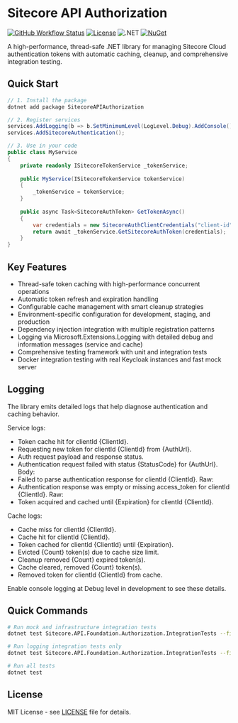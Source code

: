 # Sitecore API Authorization

[![GitHub Workflow Status](https://img.shields.io/github/actions/workflow/status/acmetz/Sitecore.API.Foundation.Authorization/ci.yml?branch=main)](https://github.com/acmetz/Sitecore.API.Foundation.Authorization/actions)
[![License](https://img.shields.io/badge/license-MIT-green.svg)](LICENSE)
![.NET](https://img.shields.io/badge/.NET-8%20%7C%209-blue)
[![NuGet](https://img.shields.io/nuget/v/SitecoreAPIAuthorization.svg)](https://www.nuget.org/packages/SitecoreAPIAuthorization)

A high-performance, thread-safe .NET library for managing Sitecore Cloud authentication tokens with automatic caching, cleanup, and comprehensive integration testing.

## Quick Start

```csharp
// 1. Install the package
dotnet add package SitecoreAPIAuthorization

// 2. Register services
services.AddLogging(b => b.SetMinimumLevel(LogLevel.Debug).AddConsole());
services.AddSitecoreAuthentication();

// 3. Use in your code
public class MyService
{
    private readonly ISitecoreTokenService _tokenService;
    
    public MyService(ISitecoreTokenService tokenService)
    {
        _tokenService = tokenService;
    }
    
    public async Task<SitecoreAuthToken> GetTokenAsync()
    {
        var credentials = new SitecoreAuthClientCredentials("client-id", "client-secret");
        return await _tokenService.GetSitecoreAuthToken(credentials);
    }
}
```

## Key Features

- Thread-safe token caching with high-performance concurrent operations
- Automatic token refresh and expiration handling
- Configurable cache management with smart cleanup strategies
- Environment-specific configuration for development, staging, and production
- Dependency injection integration with multiple registration patterns
- Logging via Microsoft.Extensions.Logging with detailed debug and information messages (service and cache)
- Comprehensive testing framework with unit and integration tests
- Docker integration testing with real Keycloak instances and fast mock server

## Logging

The library emits detailed logs that help diagnose authentication and caching behavior.

Service logs:
- Token cache hit for clientId {ClientId}.
- Requesting new token for clientId {ClientId} from {AuthUrl}.
- Auth request payload and response status.
- Authentication request failed with status {StatusCode} for {AuthUrl}. Body: <captured>
- Failed to parse authentication response for clientId {ClientId}. Raw: <captured>
- Authentication response was empty or missing access_token for clientId {ClientId}. Raw: <captured>
- Token acquired and cached until {Expiration} for clientId {ClientId}.

Cache logs:
- Cache miss for clientId {ClientId}.
- Cache hit for clientId {ClientId}.
- Token cached for clientId {ClientId} until {Expiration}.
- Evicted {Count} token(s) due to cache size limit.
- Cleanup removed {Count} expired token(s).
- Cache cleared, removed {Count} token(s).
- Removed token for clientId {ClientId} from cache.

Enable console logging at Debug level in development to see these details.

## Quick Commands

```bash
# Run mock and infrastructure integration tests
dotnet test Sitecore.API.Foundation.Authorization.IntegrationTests --filter "MockIntegrationTests OR InfrastructureTests"

# Run logging integration tests only
dotnet test Sitecore.API.Foundation.Authorization.IntegrationTests --filter "FullyQualifiedName~LoggingIntegrationTests"

# Run all tests
dotnet test
```

## License

MIT License - see [LICENSE](LICENSE) file for details.